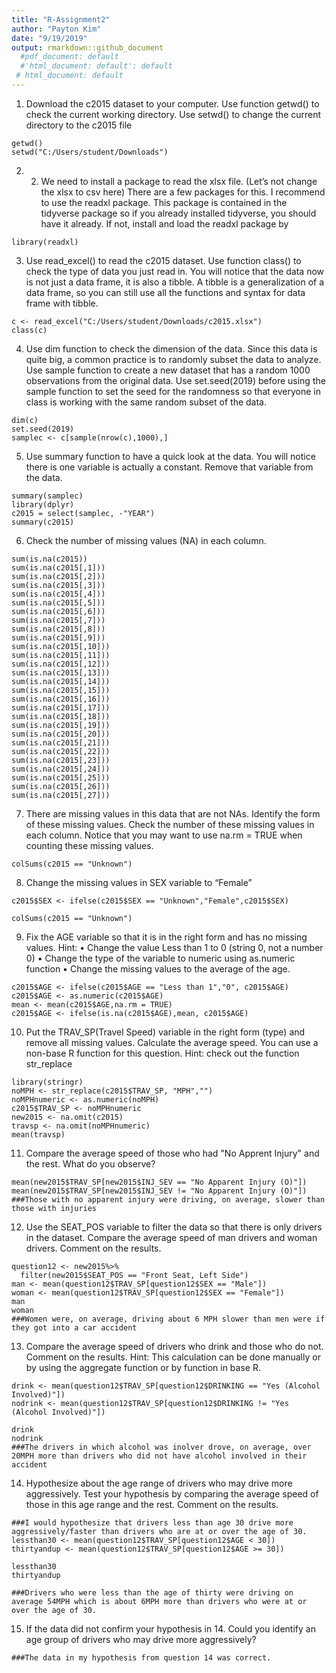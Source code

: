 ```yaml
---
title: "R-Assignment2"
author: "Payton Kim"
date: "9/19/2019"
output: rmarkdown::github_document
  #pdf_document: default
  #'html_document: default': default
 # html_document: default
---
```


1. Download the c2015 dataset to your computer. Use function getwd() to check the current working
directory. Use setwd() to change the current directory to the c2015 file

```{r}
getwd()
setwd("C:/Users/student/Downloads")
```
2. 2. We need to install a package to read the xlsx file. (Let’s not change the xlsx to csv here) There are a few packages for this. I recommend to use the readxl package. This package is contained in the
tidyverse package so if you already installed tidyverse, you should have it already. If not, install and load the readxl package by
```{r}
library(readxl)
```
3. Use read_excel() to read the c2015 dataset. Use function class() to check the type of data you just
read in. You will notice that the data now is not just a data frame, it is also a tibble. A tibble is
a generalization of a data frame, so you can still use all the functions and syntax for data frame with
tibble.

```{r}
c <- read_excel("C:/Users/student/Downloads/c2015.xlsx")
class(c)
```
4. Use dim function to check the dimension of the data. Since this data is quite big, a common practice
is to randomly subset the data to analyze. Use sample function to create a new dataset that has
a random 1000 observations from the original data. Use set.seed(2019) before using the sample
function to set the seed for the randomness so that everyone in class is working with the same random
subset of the data.

```{r}
dim(c)
set.seed(2019)
samplec <- c[sample(nrow(c),1000),]
```
5. Use summary function to have a quick look at the data. You will notice there is one variable is actually a constant. Remove that variable from the data.

```{r}
summary(samplec)
library(dplyr)
c2015 = select(samplec, -"YEAR")
summary(c2015)
```
6. Check the number of missing values (NA) in each column.

```{r}
sum(is.na(c2015))
sum(is.na(c2015[,1]))
sum(is.na(c2015[,2]))
sum(is.na(c2015[,3]))
sum(is.na(c2015[,4]))
sum(is.na(c2015[,5]))
sum(is.na(c2015[,6]))
sum(is.na(c2015[,7]))
sum(is.na(c2015[,8]))
sum(is.na(c2015[,9]))
sum(is.na(c2015[,10]))
sum(is.na(c2015[,11]))
sum(is.na(c2015[,12]))
sum(is.na(c2015[,13]))
sum(is.na(c2015[,14]))
sum(is.na(c2015[,15]))
sum(is.na(c2015[,16]))
sum(is.na(c2015[,17]))
sum(is.na(c2015[,18]))
sum(is.na(c2015[,19]))
sum(is.na(c2015[,20]))
sum(is.na(c2015[,21]))
sum(is.na(c2015[,22]))
sum(is.na(c2015[,23]))
sum(is.na(c2015[,24]))
sum(is.na(c2015[,25]))
sum(is.na(c2015[,26]))
sum(is.na(c2015[,27]))
```
7. There are missing values in this data that are not NAs. Identify the form of these missing values.
Check the number of these missing values in each column. Notice that you may want to use na.rm =
TRUE when counting these missing values.

```{r}
colSums(c2015 == "Unknown")
```
8. Change the missing values in SEX variable to “Female”

```{r}
c2015$SEX <- ifelse(c2015$SEX == "Unknown","Female",c2015$SEX)

colSums(c2015 == "Unknown")
```
9. Fix the AGE variable so that it is in the right form and has no missing values. Hint:
• Change the value Less than 1 to 0 (string 0, not a number 0)
• Change the type of the variable to numeric using as.numeric function
• Change the missing values to the average of the age.

```{r}
c2015$AGE <- ifelse(c2015$AGE == "Less than 1","0", c2015$AGE)
c2015$AGE <- as.numeric(c2015$AGE)
mean <- mean(c2015$AGE,na.rm = TRUE)
c2015$AGE <- ifelse(is.na(c2015$AGE),mean, c2015$AGE)
```
10. Put the TRAV_SP(Travel Speed) variable in the right form (type) and remove all missing values. Calculate the average speed. You can use a non-base R function for this question. Hint: check out the
function str_replace

```{r}
library(stringr)
noMPH <- str_replace(c2015$TRAV_SP, "MPH","")
noMPHnumeric <- as.numeric(noMPH)
c2015$TRAV_SP <- noMPHnumeric
new2015 <- na.omit(c2015)
travsp <- na.omit(noMPHnumeric)
mean(travsp)
```
11. Compare the average speed of those who had "No Apprent Injury" and the rest. What do you
observe?

```{r}
mean(new2015$TRAV_SP[new2015$INJ_SEV == "No Apparent Injury (O)"])
mean(new2015$TRAV_SP[new2015$INJ_SEV != "No Apparent Injury (O)"])
###Those with no apparent injury were driving, on average, slower than those with injuries
```
12. Use the SEAT_POS variable to filter the data so that there is only drivers in the dataset. Compare the average speed of man drivers and woman drivers. Comment on the results.

```{r}
question12 <- new2015%>%
  filter(new2015$SEAT_POS == "Front Seat, Left Side")
man <- mean(question12$TRAV_SP[question12$SEX == "Male"])
woman <- mean(question12$TRAV_SP[question12$SEX == "Female"])
man
woman
###Women were, on average, driving about 6 MPH slower than men were if they got into a car accident
```
13. Compare the average speed of drivers who drink and those who do not. Comment on the results.
Hint: This calculation can be done manually or by using the aggregate function or by function in
base R.

```{r}
drink <- mean(question12$TRAV_SP[question12$DRINKING == "Yes (Alcohol Involved)"])
nodrink <- mean(question12$TRAV_SP[question12$DRINKING != "Yes (Alcohol Involved)"])

drink
nodrink
###The drivers in which alcohol was inolver drove, on average, over 20MPH more than drivers who did not have alcohol involved in their accident
```
14. Hypothesize about the age range of drivers who may drive more aggressively. Test your hypothesis by
comparing the average speed of those in this age range and the rest. Comment on the results.

```{r}
###I would hypothesize that drivers less than age 30 drive more aggressively/faster than drivers who are at or over the age of 30.
lessthan30 <- mean(question12$TRAV_SP[question12$AGE < 30])
thirtyandup <- mean(question12$TRAV_SP[question12$AGE >= 30])

lessthan30
thirtyandup

###Drivers who were less than the age of thirty were driving on average 54MPH which is about 6MPH more than drivers who were at or over the age of 30.
```
15. If the data did not confirm your hypothesis in 14. Could you identify an age group of drivers who may drive more aggressively?

```{r}
###The data in my hypothesis from question 14 was correct.
```


